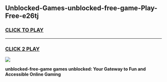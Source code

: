 
## Unblocked-Games-unblocked-free-game-Play-Free-e26tj
<h3>
<a href="https://premium76.site?title=unblocked-free-game&ref=10A">CLICK TO PLAY</a></h3>
<hr>

<h3>
<a href="https://premium76.site?title=unblocked-free-game&ref=10A">CLICK 2 PLAY</a>
  
</h3>

<a href="https://premium76.site?title=unblocked-free-game&ref=10A"><img src="https://clearcache.store/games.png"></a>


**unblocked-free-game games unblocked: Your Gateway to Fun and Accessible Online Gaming**
